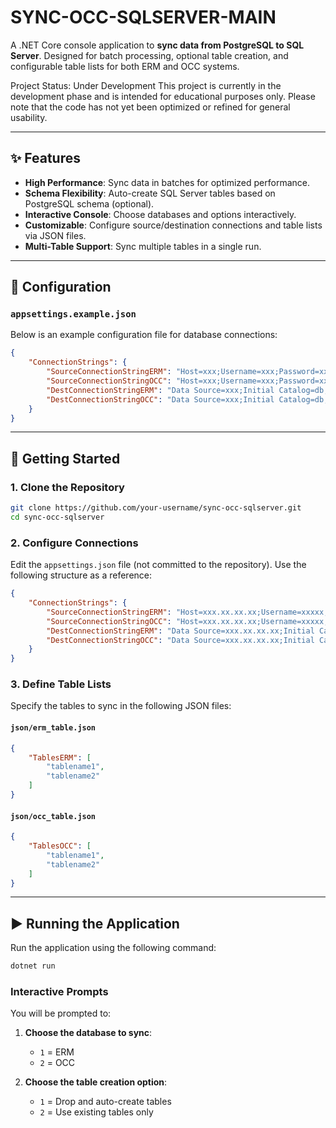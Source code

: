 # SYNC-OCC-SQLSERVER-MAIN

A .NET Core console application to **sync data from PostgreSQL to SQL Server**. Designed for batch processing, optional table creation, and configurable table lists for both ERM and OCC systems.

Project Status: Under Development
This project is currently in the development phase and is intended for educational purposes only. 
Please note that the code has not yet been optimized or refined for general usability.

---

## ✨ Features

- **High Performance**: Sync data in batches for optimized performance.
- **Schema Flexibility**: Auto-create SQL Server tables based on PostgreSQL schema (optional).
- **Interactive Console**: Choose databases and options interactively.
- **Customizable**: Configure source/destination connections and table lists via JSON files.
- **Multi-Table Support**: Sync multiple tables in a single run.

---

## 📁 Configuration

### `appsettings.example.json`

Below is an example configuration file for database connections:

```json
{
    "ConnectionStrings": {
        "SourceConnectionStringERM": "Host=xxx;Username=xxx;Password=xxx;Database=db;Port=5432;",
        "SourceConnectionStringOCC": "Host=xxx;Username=xxx;Password=xxx;Database=db;Port=5432;",
        "DestConnectionStringERM": "Data Source=xxx;Initial Catalog=db;User Id=xxx;Password=xxx;",
        "DestConnectionStringOCC": "Data Source=xxx;Initial Catalog=db;User Id=xxx;Password=xxx;"
    }
}
```

---

## 🚀 Getting Started

### 1. Clone the Repository

```bash
git clone https://github.com/your-username/sync-occ-sqlserver.git
cd sync-occ-sqlserver
```

### 2. Configure Connections

Edit the `appsettings.json` file (not committed to the repository). Use the following structure as a reference:

```json
{
    "ConnectionStrings": {
        "SourceConnectionStringERM": "Host=xxx.xx.xx.xx;Username=xxxxx;Password=xxxxx;Database=dbname;Port=xxxx;",
        "SourceConnectionStringOCC": "Host=xxx.xx.xx.xx;Username=xxxxx;Password=xxxxx;Database=dbname;Port=xxxx;",
        "DestConnectionStringERM": "Data Source=xxx.xx.xx.xx;Initial Catalog=dbname;User id=xxxx;Password=xxxx;",
        "DestConnectionStringOCC": "Data Source=xxx.xx.xx.xx;Initial Catalog=dbname;User id=xxxx;Password=xxxx;"
    }
}
```

### 3. Define Table Lists

Specify the tables to sync in the following JSON files:

#### `json/erm_table.json`

```json
{
    "TablesERM": [
        "tablename1",
        "tablename2"
    ]
}
```

#### `json/occ_table.json`

```json
{
    "TablesOCC": [
        "tablename1",
        "tablename2"
    ]
}
```

---

## ▶️ Running the Application

Run the application using the following command:

```bash
dotnet run
```

### Interactive Prompts

You will be prompted to:

1. **Choose the database to sync**:
     - `1` = ERM
     - `2` = OCC

2. **Choose the table creation option**:
     - `1` = Drop and auto-create tables
     - `2` = Use existing tables only
